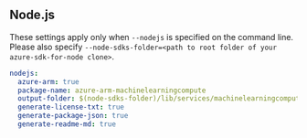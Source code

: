 ## Node.js

These settings apply only when `--nodejs` is specified on the command line.
Please also specify `--node-sdks-folder=<path to root folder of your azure-sdk-for-node clone>`.

``` yaml $(nodejs)
nodejs:
  azure-arm: true
  package-name: azure-arm-machinelearningcompute
  output-folder: $(node-sdks-folder)/lib/services/machinelearningcomputeManagement
  generate-license-txt: true
  generate-package-json: true
  generate-readme-md: true
```
